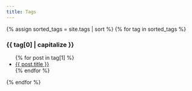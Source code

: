 ```yaml
---
title: Tags
---
```


{% assign sorted_tags = site.tags | sort %}
{% for tag in sorted_tags %}
<section id="{{ tag[0] }}" class="index-category">
<h3>{{ tag[0] | capitalize }}</h3>
<ul>
    {% for post in tag[1] %}
      <li><a href="{{ post.url }}">{{ post.title }}</a></li>
    {% endfor %}
</ul>
</section>
{% endfor %}

